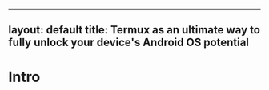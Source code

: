 
---
layout: default
title: Termux as an ultimate way to fully unlock your device's Android OS potential
---

# Intro

